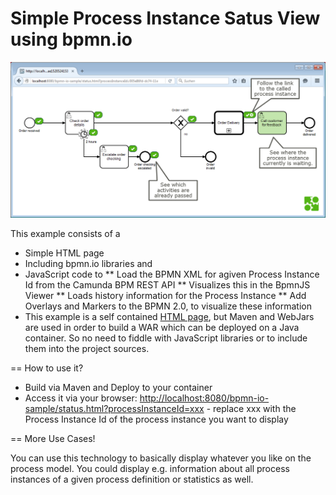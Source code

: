 Simple Process Instance Satus View using bpmn.io
=========================

![screenshot](screenshot.png)

This example consists of a 

* Simple HTML page
* Including bpmn.io libraries and 
* JavaScript code to 
** Load the BPMN XML for agiven Process Instance Id from the Camunda BPM REST API
** Visualizes this in the BpmnJS Viewer
** Loads history information for the Process Instance
** Add Overlays and Markers to the BPMN 2.0, to visualize these information
* This example is a self contained [HTML page](src\main\webapp\status.html), but Maven and WebJars are used in order to build a WAR which can be deployed on a Java container. So no need to fiddle with JavaScript libraries or to include them into the project sources.

== How to use it?

* Build via Maven and Deploy to your container
* Access it via your browser: [http://localhost:8080/bpmn-io-sample/status.html?processInstanceId=xxx](http://localhost:8080/bpmn-io-sample/status.html?processInstanceId=xxx) - replace xxx with the Process Instance Id of the process instance you want to display


== More Use Cases!

You can use this technology to basically display whatever you like on the process model. You could display e.g. information about all process instances of a given process definition or statistics as well.